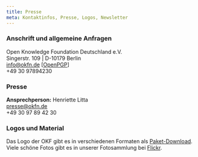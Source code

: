 ```yaml
---
title: Presse
meta: Kontaktinfos, Presse, Logos, Newsletter
---
```


### Anschrift und allgemeine Anfragen

Open Knowledge Foundation Deutschland e.V.<br>
Singerstr. 109 | D-10179 Berlin <br>
info@okfn.de [<a href="/okf/info_okfn_de_pub.asc">OpenPGP</a>] <br>
+49 30 97894230

### Presse

**Ansprechperson:**
Henriette Litta<br>
presse@okfn.de<br>
+49 30 97 89 42 30

### Logos und Material

Das Logo der OKF gibt es in verschiedenen Formaten als [Paket-Download](/files/logos/Logos_okfde.zip). Viele schöne Fotos gibt es in unserer Fotosammlung bei [Flickr](https://www.flickr.com/photos/okfde/sets/).
